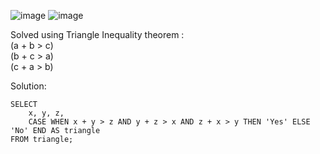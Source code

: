 ![image](https://github.com/user-attachments/assets/d99b2023-1724-4bbb-8b47-3032d4ff3801)
![image](https://github.com/user-attachments/assets/14df452f-b2b2-49eb-991d-a5859761913a)

Solved using Triangle Inequality theorem : <br>
(a + b > c)<br>
(b + c > a)<br>
(c + a > b)

Solution:
```
SELECT
    x, y, z,
    CASE WHEN x + y > z AND y + z > x AND z + x > y THEN 'Yes' ELSE 'No' END AS triangle
FROM triangle;
```
